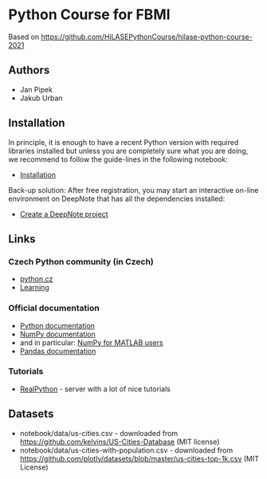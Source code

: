 # Python Course for FBMI

Based on https://github.com/HiLASEPythonCourse/hilase-python-course-2021

## Authors 

- Jan Pipek
- Jakub Urban

## Installation

In principle, it is enough to have a recent Python version with required libraries installed
but unless you are completely sure what you are doing, we recommend to follow the guide-lines
in the following notebook:

- [Installation](notebooks/010_installation.ipynb)

Back-up solution: After free registration, you may start an interactive on-line environment
on DeepNote that has all the dependencies installed:

- [Create a DeepNote project](https://deepnote.com/launch?url=https%3A%2F%2Fgithub.com%2Fjanpipek%2Ffbmi-python-course)

## Links

### Czech Python community (in Czech)

- [python.cz](https://python.cz/)
- [Learning](https://naucse.python.cz/) 

### Official documentation

- [Python documentation](https://docs.python.org/3/)
- [NumPy documentation](https://numpy.org/doc/stable/index.html)
- and in particular: [NumPy for MATLAB users](https://numpy.org/doc/stable/user/numpy-for-matlab-users.html)
- [Pandas documentation](https://pandas.pydata.org/docs/)

### Tutorials

- [RealPython](https://realpython.com/) - server with a lot of nice tutorials

## Datasets

- notebook/data/us-cities.csv - downloaded from https://github.com/kelvins/US-Cities-Database (MIT license)
- notebook/data/us-cities-with-population.csv - downloaded from https://github.com/plotly/datasets/blob/master/us-cities-top-1k.csv (MIT License)
